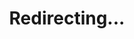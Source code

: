 ---
title: Redirecting...
layout: redirect
sitemap: false
permalink: /results/Sweden
redirect_to: /results/SWE/
---